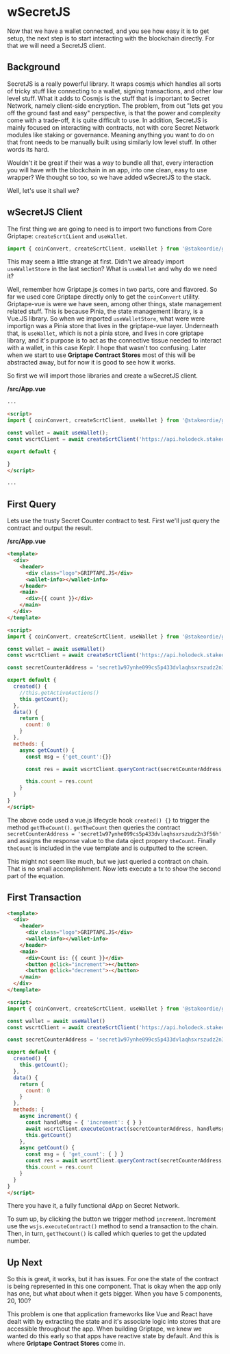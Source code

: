 # wSecretJS

Now that we have a wallet connected, and you see how easy it is to get setup, the next step is to start interacting with the blockchain directly. For that we will need a SecretJS client.

## Background
SecretJS is a really powerful library. It wraps cosmjs which handles all sorts of tricky stuff like connecting to a wallet, signing transactions, and other low level stuff. What it adds to Cosmjs is the stuff that is important to Secret Network, namely client-side encryption. The problem, from out "lets get you off the ground fast and easy" perspective, is that the power and complexity come with a trade-off, it is quite difficult to use. In addition, SecretJS is mainly focused on interacting with contracts, not with core Secret Network modules like staking or governance. Meaning anything you want to do on that front needs to be manually built using similarly low level stuff. In other words its hard. 

Wouldn't it be great if their was a way to bundle all that, every interaction you will have with the blockchain in an app, into one clean, easy to use wrapper? We thought so too, so we have added wSecretJS to the stack.

Well, let's use it shall we?

## wSecretJS Client

The first thing we are going to need is to import two functions from Core Griptape: `createScrtCLient` and  `useWallet`. 

```javascript
import { coinConvert, createScrtClient, useWallet } from '@stakeordie/griptape.js'
```

This may seem a little strange at first. Didn't we already import `useWalletStore` in the last section? What is `useWallet` and why do we need it? 

Well, remember how Griptape.js comes in two parts, core and flavored. So far we used core Griptape directly only to get the `coinConvert` utility.  Griptape-vue is were we have seen, among other things, state management related stuff. This is because Pinia, the state management library, is a Vue.JS library. So when we imported `useWalletStore`, what were were importign was a Pinia store that lives in the griptape-vue layer. Underneath that, is `useWallet`, which is not a pinia store, and lives in core griptape library, and it's purpose is to act as the connective tissue needed to interact with a wallet, in this case Keplr. I hope that wasn't too confusing. Later when we start to use **Griptape Contract Stores** most of this will be abstracted away, but for now it is good to see how it works.

So first we will import those libraries and create a wSecretJS client.

**/src/App.vue**
```html
...

<script>
import { coinConvert, createScrtClient, useWallet } from '@stakeordie/griptape.js'

const wallet = await useWallet();
const wscrtClient = await createScrtClient('https://api.holodeck.stakeordie.com', wallet);

export default {

}
</script>

...
```

## First Query

Lets use the trusty Secret Counter contract to test. First we'll just query the contract and output the result.

**/src/App.vue**
```html
<template>
  <div>
    <header>
      <div class="logo">GRIPTAPE.JS</div>
      <wallet-info></wallet-info>
    </header>
    <main>
      <div>{{ count }}</div>
    </main>
  </div>
</template>

<script>
import { coinConvert, createScrtClient, useWallet } from '@stakeordie/griptape.js'

const wallet = await useWallet()
const wscrtClient = await createScrtClient('https://api.holodeck.stakeordie.com', wallet)

const secretCounterAddress = 'secret1w97ynhe099cs5p433dvlaqhsxrszudz2n3f56h'

export default {
  created() {
    //this.getActiveAuctions()
    this.getCount();
  },
  data() {
    return {
      count: 0
    }
  },
  methods: {
    async getCount() {
      const msg = {'get_count':{}}

      const res = await wscrtClient.queryContract(secretCounterAddress, msg)

      this.count = res.count
    }
  }
}
</script>
```

The above code used a vue.js lifecycle hook `created() {}` to trigger the method `getTheCount()`. `getTheCount` then queries the contract `secretCounterAddress = 'secret1w97ynhe099cs5p433dvlaqhsxrszudz2n3f56h'` and assigns the response value to the data oject propery `theCount`. Finally `theCount` is included in the vue template and is outputted to the screen.

This might not seem like much, but we just queried a contract on chain. That is no small accomplishment. Now lets execute a tx to show the second part of the equation.

## First Transaction

```html
<template>
  <div>
    <header>
      <div class="logo">GRIPTAPE.JS</div>
      <wallet-info></wallet-info>
    </header>
    <main>
      <div>Count is: {{ count }}</div>
      <button @click="increment">+</button>
      <button @click="decrement">-</button>
    </main>
  </div>
</template>

<script>
import { coinConvert, createScrtClient, useWallet } from '@stakeordie/griptape.js'

const wallet = await useWallet()
const wscrtClient = await createScrtClient('https://api.holodeck.stakeordie.com', wallet)

const secretCounterAddress = 'secret1w97ynhe099cs5p433dvlaqhsxrszudz2n3f56h'

export default {
  created() {
    this.getCount();
  },
  data() {
    return {
      count: 0
    }
  },
  methods: {
    async increment() {
      const handleMsg = { 'increment': { } }
      await wscrtClient.executeContract(secretCounterAddress, handleMsg)
      this.getCount()
    },
    async getCount() {
      const msg = { 'get_count': { } }
      const res = await wscrtClient.queryContract(secretCounterAddress, msg)
      this.count = res.count
    }
  }
}
</script>
```

There you have it, a fully functional dApp on Secret Network.

To sum up, by clicking the button we trigger method `increment`. Increment use the `wsjs.executeContract()` method to send a transaction to the chain. Then, in turn, `getTheCount()` is called which queries to get the updated number.

## Up Next

So this is great, it works, but it has issues. For one the state of the contract is being represented in this one component. That is okay when the app only has one, but what about when it gets bigger. When you have 5 components, 20, 100? 

This problem is one that application frameworks like Vue and React have dealt with by extracting the state and it's associate logic into stores that are accessible throughout the app. When building Griptape, we knew we wanted do this early so that apps have reactive state by default. And this is where **Griptape Contract Stores** come in.
